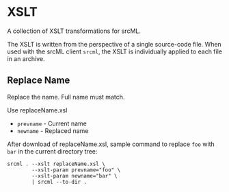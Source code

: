 # XSLT

A collection of XSLT transformations for srcML.

The XSLT is written from the perspective of a single source-code file.
When used with the srcML client `srcml`, the XSLT is individually applied to each file
in an archive.

## Replace Name

Replace the name. Full name must match.

Use replaceName.xsl

* `prevname` - Current name
* `newname` - Replaced name

After download of replaceName.xsl, sample command to replace `foo` with `bar` in the current directory tree:

```console
srcml . --xslt replaceName.xsl \
        --xslt-param prevname="foo" \
        --xslt-param newname="bar" \
        | srcml --to-dir .
```
